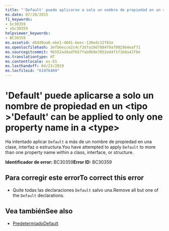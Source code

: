 ```yaml
---
title: "'Default' puede aplicarse a solo un nombre de propiedad en un <type>"
ms.date: 07/20/2015
f1_keywords:
- bc30359
- vbc30359
helpviewer_keywords:
- BC30359
ms.assetid: d8dd0aa6-ebe1-4601-beec-130edc12f81e
ms.openlocfilehash: 3efb6ecce2c4cf3d7a19d7884f9af0029b4eaf71
ms.sourcegitcommit: 9b552addadfb57fab0b9e7852ed4f1f1b8a42f8e
ms.translationtype: HT
ms.contentlocale: es-ES
ms.lasthandoff: 04/23/2019
ms.locfileid: "61976409"
---
```

# <a name="default-can-be-applied-to-only-one-property-name-in-a-type"></a><span data-ttu-id="b5462-102">'Default' puede aplicarse a solo un nombre de propiedad en un \<tipo ></span><span class="sxs-lookup"><span data-stu-id="b5462-102">'Default' can be applied to only one property name in a \<type></span></span>
<span data-ttu-id="b5462-103">Ha intentado aplicar `Default` a más de un nombre de propiedad en una clase, interfaz o estructura.</span><span class="sxs-lookup"><span data-stu-id="b5462-103">You have attempted to apply `Default` to more than one property name within a class, interface, or structure.</span></span>  
  
 <span data-ttu-id="b5462-104">**Identificador de error:** BC30359</span><span class="sxs-lookup"><span data-stu-id="b5462-104">**Error ID:** BC30359</span></span>  
  
## <a name="to-correct-this-error"></a><span data-ttu-id="b5462-105">Para corregir este error</span><span class="sxs-lookup"><span data-stu-id="b5462-105">To correct this error</span></span>  
  
- <span data-ttu-id="b5462-106">Quite todas las declaraciones `Default` salvo una.</span><span class="sxs-lookup"><span data-stu-id="b5462-106">Remove all but one of the `Default` declarations.</span></span>  
  
## <a name="see-also"></a><span data-ttu-id="b5462-107">Vea también</span><span class="sxs-lookup"><span data-stu-id="b5462-107">See also</span></span>

- [<span data-ttu-id="b5462-108">Predetermiado</span><span class="sxs-lookup"><span data-stu-id="b5462-108">Default</span></span>](../../visual-basic/language-reference/modifiers/default.md)
